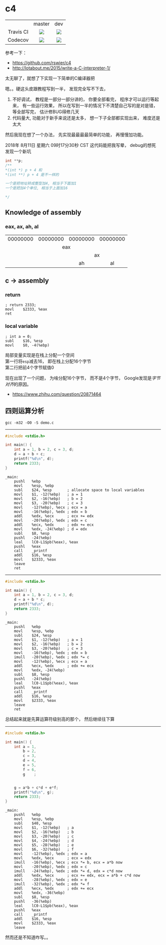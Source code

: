 # c4
<table>
   <tr>
      <td> </td>
      <td align="center"> master </td>
      <td align="center"> dev </td>
   </tr>
   <tr>
      <td align="center"> Travis CI </td>
      <td align="center">
         <a href="https://travis-ci.org/comwrg/c4"><img src="https://travis-ci.org/comwrg/c4.svg?branch=master"></a>
      </td>
      <td align="center">
         <a href="https://travis-ci.org/comwrg/c4"><img src="https://travis-ci.org/comwrg/c4.svg?branch=dev"></a>
      </td>
   </tr>
   <tr>
      <td align="center"> Codecov </td>
      <td align="center">
         <a href="https://codecov.io/gh/comwrg/c4"><img src="https://codecov.io/gh/comwrg/c4/branch/master/graph/badge.svg" /></a>
      </td>
      <td align="center">
         <a href="https://codecov.io/gh/comwrg/c4"><img src="https://codecov.io/gh/comwrg/c4/branch/dev/graph/badge.svg" /></a>
      </td>
   </tr>
</table>

参考一下：
* https://github.com/rswier/c4
* http://lotabout.me/2015/write-a-C-interpreter-1/

太无聊了，就想了下实现一下简单的C编译器把

嗯。。硬这头皮跟教程写到一半， 发现完全写不下去， 
1. 不好调试， 教程是一部分一部分讲的， 你要全部看完， 程序才可以运行等起来， 
   有一些运行效果， 所以在写到一半的情况下不清楚自己写的是对是错， 
   等全部写完， 估计修BUG得修几天
2. 代码量大, 功能对于新手来说还是太多， 想一下子全部都实现出来， 难度还是太大

然后我现在想了一个办法， 先实现最最最最简单的功能， 再慢慢加功能。

2018年 8月11日 星期六 09时17分30秒 CST
这代码能把我写晕， debug的想死   
发现一个新坑   
```c
int **p;
/**
*(int *) p + 4 和 
*(int **) p + 4 是不一样的

一个是把地址转成整型加4, 相当于下面加1
一个是把加4个单位, 相当于上面加16

*/
```
## Knowledge of assembly

### eax, ax, ah, al
<table>
   <tr>
      <td> 00000000 </td>
      <td> 00000000 </td>
      <td> 00000000 </td>
      <td> 00000000 </td>
   </tr>
   <tr>
      <td colspan="4" align="center"> eax </td>
   </tr>
   <tr>
      <td colspan="2"> </td>
      <td colspan="2" align="center"> ax </td>
   </tr>
   <tr>
      <td colspan="2"> </td>
      <td align="center"> ah </td>
      <td align="center"> al </td>
   </tr>
</table>

## c -> assembly

### return
```assembly
; return 2333;
movl    $2333, %eax
ret
```

### local variable
```assembly
; int a = 0;
subl	$16, %esp
movl	$0, -4(%ebp)
```
局部变量实现是在栈上分配一个空间   
第一行将`esp`减去16， 即在栈上分配16个字节   
第二行把前4个字节赋值0   

现在出现了一个问题， 为啥分配16个字节， 而不是4个字节， Google发现是*字节对齐*的原因。

* https://www.zhihu.com/question/20871464

## 四则运算分析
```
gcc -m32 -O0 -S demo.c
```
---
```c
#include <stdio.h>

int main() {
    int a = 1, b = 2, c = 3, d;
    d = a + b + c;
    printf("%d\n", d);
    return 2333;
}
```
```assembly
_main:
	pushl	%ebp
	movl	%esp, %ebp
	subl	$24, %esp       ; allocate space to local variables
	movl	$1, -12(%ebp)   ; a = 1
	movl	$2, -16(%ebp)   ; b = 2
	movl	$3, -20(%ebp)   ; c = 3
	movl	-12(%ebp), %ecx ; ecx = a
	movl	-16(%ebp), %edx ; edx = b
	addl	%edx, %ecx      ; ecx += edx
	movl	-20(%ebp), %edx ; edx = c
	addl	%ecx, %edx      ; edx += ecx
	movl	%edx, -24(%ebp) ; d = edx
	subl	$8, %esp
	pushl	-24(%ebp)
	leal	lC0-L1$pb(%eax), %eax
	pushl	%eax
	call	_printf
	addl	$16, %esp
	movl	$2333, %eax
	leave
	ret
```
---
```c
#include <stdio.h>

int main() {
    int a = 1, b = 2, c = 3, d;
    d = a + b * c;
    printf("%d\n", d);
    return 2333;
}
```
```assembly
_main:
	pushl	%ebp
	movl	%esp, %ebp
	subl	$24, %esp
	movl	$1, -12(%ebp)   ; a = 1
	movl	$2, -16(%ebp)   ; b = 2
	movl	$3, -20(%ebp)   ; c = 3
	movl	-16(%ebp), %edx ; edx = b
	imull	-20(%ebp), %edx ; edx *= c
	movl	-12(%ebp), %ecx ; ecx = a
	addl	%ecx, %edx      ; edx += ecx
	movl	%edx, -24(%ebp)
	subl	$8, %esp
	pushl	-24(%ebp)
	leal	lC0-L1$pb(%eax), %eax
	pushl	%eax
	call	_printf
	addl	$16, %esp
	movl	$2333, %eax
	leave
	ret
```
总结起来就是先算运算符级别高的那个， 然后继续往下算

---
```c
#include <stdio.h>

int main() {
    int a = 1,
        b = 2,
        c = 3,
        d = 4,
        e = 5,
        f = 6,
        g    ;


    g = a*b + c*d + e*f;
    printf("%d\n", g);
    return 2333;
}
```
```assembly
_main:
	pushl	%ebp
	movl	%esp, %ebp
	subl	$40, %esp
	movl	$1, -12(%ebp)   ; a
	movl	$2, -16(%ebp)   ; b
	movl	$3, -20(%ebp)   ; c
	movl	$4, -24(%ebp)   ; d
	movl	$5, -28(%ebp)   ; e
	movl	$6, -32(%ebp)   ; f
	movl	-12(%ebp), %edx ; edx = a
	movl	%edx, %ecx      ; ecx = edx
	imull	-16(%ebp), %ecx ; ecx *= b, ecx = a*b now
	movl	-20(%ebp), %edx ; edx = c
	imull	-24(%ebp), %edx ; edx *= d, edx = c*d now
	addl	%edx, %ecx      ; ecx += edx, ecx = a*b + c*d now
	movl	-28(%ebp), %edx ; edx = e
	imull	-32(%ebp), %edx ; edx *= f
	addl	%ecx, %edx      ; edx += ecx
	movl	%edx, -36(%ebp)
	subl	$8, %esp
	pushl	-36(%ebp)
	leal	lC0-L1$pb(%eax), %eax
	pushl	%eax
	call	_printf
	addl	$16, %esp
	movl	$2333, %eax
	leave
```
然而还是不知道咋写。。
